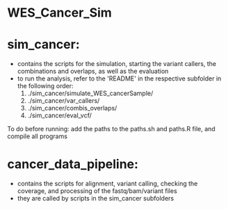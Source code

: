 # WES_Cancer_Sim

# sim_cancer:
- contains the scripts for the simulation, starting the variant callers, the combinations and overlaps, as well as the evaluation
- to run the analysis, refer to the 'README' in the respective subfolder in the following order:
	1. ./sim_cancer/simulate_WES_cancerSample/
	2. ./sim_cancer/var_callers/
	3. ./sim_cancer/combis_overlaps/
	4. ./sim_cancer/eval_vcf/

To do before running: add the paths to the paths.sh and paths.R file, and compile all programs

# cancer_data_pipeline:
- contains the scripts for alignment, variant calling, checking the coverage, and processing of the fastq/bam/variant files
- they are called by scripts in the sim_cancer subfolders


